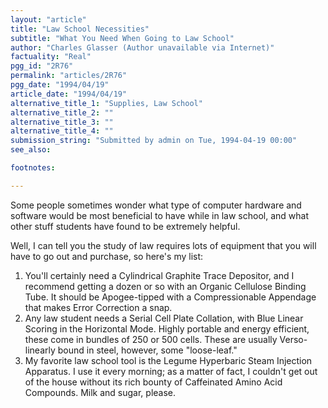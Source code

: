 ```yaml
---
layout: "article"
title: "Law School Necessities"
subtitle: "What You Need When Going to Law School"
author: "Charles Glasser (Author unavailable via Internet)"
factuality: "Real"
pgg_id: "2R76"
permalink: "articles/2R76"
pgg_date: "1994/04/19"
article_date: "1994/04/19"
alternative_title_1: "Supplies, Law School"
alternative_title_2: ""
alternative_title_3: ""
alternative_title_4: ""
submission_string: "Submitted by admin on Tue, 1994-04-19 00:00"
see_also:

footnotes: 

---
```

<div>
<p>Some people sometimes wonder what type of computer hardware and software would be most beneficial to have while in law school, and what other stuff students have found to be extremely helpful.</p>
<p>Well, I can tell you the study of law requires lots of equipment that you will have to go out and purchase, so here's my list:</p>
<ol>
<li value="1">You'll certainly need a Cylindrical Graphite Trace Depositor, and I recommend getting a dozen or so with an Organic Cellulose Binding Tube. It should be Apogee-tipped with a Compressionable Appendage that makes Error Correction a snap.</li>
<li value="2">Any law student needs a Serial Cell Plate Collation, with Blue Linear Scoring in the Horizontal Mode. Highly portable and energy efficient, these come in bundles of 250 or 500 cells. These are usually Verso-linearly bound in steel, however, some "loose-leaf."</li>
<li value="3">My favorite law school tool is the Legume Hyperbaric Steam Injection Apparatus. I use it every morning; as a matter of fact, I couldn't get out of the house without its rich bounty of Caffeinated Amino Acid Compounds. Milk and sugar, please.</li>
</ol>
<!--Amazon_CLS_IM_END-->
</div>

